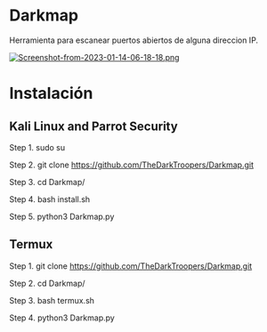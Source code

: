 # Darkmap
Herramienta para escanear puertos abiertos de alguna direccion IP.

[![Screenshot-from-2023-01-14-06-18-18.png](https://i.postimg.cc/FK7wK8vH/Screenshot-from-2023-01-14-06-18-18.png)](https://postimg.cc/B8fmYhtr)

# Instalación

## Kali Linux and Parrot Security
Step 1. sudo su

Step 2. git clone https://github.com/TheDarkTroopers/Darkmap.git

Step 3. cd Darkmap/

Step 4. bash install.sh

Step 5. python3 Darkmap.py

## Termux

Step 1. git clone https://github.com/TheDarkTroopers/Darkmap.git

Step 2. cd Darkmap/

Step 3. bash termux.sh

Step 4. python3 Darkmap.py
